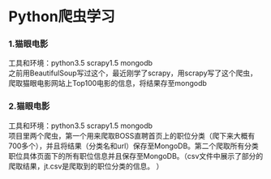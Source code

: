 # Python爬虫学习
### 1.猫眼电影  
工具和环境：python3.5 scrapy1.5 mongodb  
之前用BeautifulSoup写过这个，最近刚学了scrapy，用scrapy写了这个爬虫，爬取猫眼电影网站上Top100电影的信息，将结果存至mongodb 
### 2.猫眼电影
工具和环境：python3.5 scrapy1.5 mongodb  
项目里两个爬虫，第一个用来爬取BOSS直聘首页上的职位分类（爬下来大概有700多个），并且将结果（分类名和url）保存至MongoDB。第二个爬取所有分类职位具体页面下的所有职位信息并且保存至MongoDB。（csv文件中展示了部分的爬取结果，jt.csv是爬取到的职位分类的信息。 ） 
